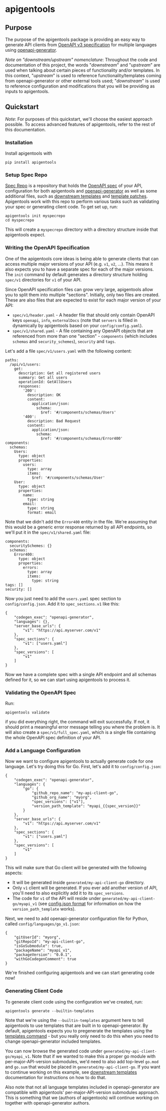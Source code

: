 #  apigentools

## Purpose

The purpose of the apigentools package is providing an easy way to generate API clients from [OpenAPI v3 specification](https://github.com/OAI/OpenAPI-Specification/) for multiple languages using [openapi-generator](https://github.com/OpenAPITools/openapi-generator).

*Note on "downstream/upstream" nomenclature*: Throughout the code and documentation of this project, the words "*downstream*" and "*upstream*" are used when talking about certain pieces of functionality and/or templates. In this context, "*upstream*" is used to reference functionality/templates coming from openapi-generator or other external tools used; "*downstream*" is used to reference configuration and modifications that you will be providing as inputs to apigentools.

## Quickstart

*Note*: For purposes of this quickstart, we'll choose the easiest approach possible. To access advanced features of apigentools, refer to the rest of this documentation.

### Installation

Install apigentools with

```
pip install apigentools
```

### Setup Spec Repo

[Spec Repo](spec_repo.md) is a repository that holds the [OpenAPI spec](https://www.openapis.org/) of your API, configuration for both apigentools and [openapi-generator](https://github.com/OpenAPITools/openapi-generator) as well as some additional files, such as [downstream templates](workflow.md#add-downstream-templates) and [template patches](workflow.md#add-template-patches). Apigentools work with this repo to perform various tasks such as validating your spec or generating client code. To get set up, run:

```
apigentools init myspecrepo
cd myspecrepo
```

This will create a `myspecrepo` directory with a directory structure inside that apigentools expect.

### Writing the OpenAPI Specification

One of the apigentools core ideas is being able to generate clients that can access multiple major versions of your API (e.g. `v1`, `v2`, ...). This means it also expects you to have a separate spec for each of the major versions. The `init` command by default generates a directory structure holding `spec/v1` directories for `v1` of your API.

Since OpenAPI specification files can grow very large, apigentools allow you to split them into multiple "sections". Initially, only two files are created. These are also files that are expected to exist for each major version of your API:

* `spec/v1/header.yaml` - A header file that should only contain OpenAPI keys `openapi`, `info`, `externalDocs` (note that `servers` is filled in dynamically by apigentools based on your `config/config.yaml`).
* `spec/v1/shared.yaml` - A file containing any OpenAPI objects that are referenced from more than one "section" - `components` (which includes `schemas` and `security_schemes`), `security` and `tags`.

Let's add a file `spec/v1/users.yaml` with the following content:

```
paths:
  /api/v1/users:
    get:
      description: Get all registered users
      summary: Get all users
      operationId: GetAllUsers
      responses:
        '200':
          description: OK
          content:
            application/json:
              schema:
                $ref: '#/components/schemas/Users'
        '400':
          description: Bad Request
          content:
            application/json:
              schema:
                $ref: '#/components/schemas/Error400'
components:
  schemas:
    Users:
      type: object
      properties:
        users:
          type: array
          items:
            $ref: '#/components/schemas/User'
    User:
      type: object
      properties:
        name:
          type: string
        email:
          type: string
          format: email
```

Note that we didn't add the `Error400` entity in the file. We're assuming that this would be a generic error response returned by all API endpoints, so we'll put it in the `spec/v1/shared.yaml` file:

```
components:
  securitySchemes: {}
  schemas:
    Error400:
      type: object
      properties:
        errors:
          type: array
          items:
            type: string
tags: []
security: []
```

Now you just need to add the `users.yaml` spec section to `config/config.json`. Add it to `spec_sections.v1` like this:

```
{
    "codegen_exec": "openapi-generator",
    "languages": {},
    "server_base_urls": {
        "v1": "https://api.myserver.com/v1"
    },
    "spec_sections": {
        "v1": ["users.yaml"]
    },
    "spec_versions": [
        "v1"
    ]
}
```

Now we have a complete spec with a single API endpoint and all schemas defined for it, so we can start using apigentools to process it.

### Validating the OpenAPI Spec

Run:

```
apigentools validate
```

if you did everything right, the command will exit successfully. If not, it should print a meaningful error message telling you where the problem is. It will also create a `spec/v1/full_spec.yaml`, which is a single file containing the whole OpenAPI spec definition of your API.

### Add a Language Configuration

Now we want to configure apigentools to actually generate code for one language. Let's try doing this for Go. First, let's add it to `config/config.json`:

```
{
    "codegen_exec": "openapi-generator",
    "languages": {
        "go": {
            "github_repo_name": "my-api-client-go",
            "github_org_name": "myorg",
            "spec_versions": ["v1"],
            "version_path_template": "myapi_{{spec_version}}"
        }
    },
    "server_base_urls": {
        "v1": "https://api.myserver.com/v1"
    },
    "spec_sections": {
        "v1": ["users.yaml"]
    },
    "spec_versions": [
        "v1"
    ]
}
```

This will make sure that Go client will be generated with the following aspects:

* It will be generated inside `generated/my-api-client-go` directory.
* Only `v1` client will be generated. If you ever add another version of API, you'll need to also explicitly add it to its `spec_versions`.
* The code for `v1` of the API will reside under `generated/my-api-client-go/myapi_v1` (see [config.json format](file_formats.md#configconfigjson) for information on how the `version_path_template` works).

Next, we need to add openapi-generator configuration file for Python, called `config/languages/go_v1.json`:

```
{
    "gitUserId": "myorg",
    "gitRepoId": "my-api-client-go",
    "isGoSubmodule": true,
    "packageName": "myapi_v1",
    "packageVersion": "0.0.1",
    "withGoCodegenComment": true
}
```

We're finished configuring apigentools and we can start generating code now!

### Generating Client Code

To generate client code using the configuration we've created, run:

```
apigentools generate --builtin-templates
```

Note that we're using the `--builtin-templates` argument here to tell apigentools to use templates that are built in to openapi-generator. By default, apigentools expects you to pregenerate the templates using the [templates command](cli.md#apigentools-templates) - but you really only need to do this when you need to change openapi-generator included templates.

You can now browse the generated code under `generated/my-api-client-go/myapi_v1`. Note that if we wanted to make this a proper go module with per-major-API-version submodules, we'd need to also add top-level `go.mod` and `go.sum` that would be placed in `generated/my-api-client-go`. If you want to continue working on this example, see [downstream templates](workflow.md#add-downstream-templates) documentation for instructions on how to do that.

Also note that not all language templates included in openapi-generator are compatible with apigentools' per-major-API-version submodules approach. This is something that we (authors of apigentools) will continue working on together with openapi-generator authors.